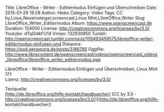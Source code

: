 Title: LibreOffice - Writer - Editiermodus Einfügen und Überschreiben
Date: 2015-01-29 19:28
Author: Heiko
Category: Video
Tags: CC by,Linux,Neueinsteiger,screencast,Linux Mint,LibreOffice,Writer
Slug: LibreOffice_Writer_Editiermodus
Album: https://www.openscreencast.de
Duration: 124000
License: http://creativecommons.org/licenses/by/3.0/
Youtube: dTqDidkFU14
Vimeo: 132930950
Tumblr: http://openscreencast.tumblr.com/post/109493459575/libreoffice-writer-editiermodus-einfugen-und
Diaspora: https://pod.geraspora.de/posts/3186785
Oggfile: http://www.librecontent.de/openscreencast/videos/openscreencast_videos_libreoffice/libreoffice_writer_editiermodus.ogg

LibreOffice - Writer - Editiermodus Einfügen und Überschreiben, Linux Mint
17.1  
Lizenz: <http://creativecommons.org/licenses/by/3.0/>  
  
Textquelle:  
[http://de.libreoffice.org/hilfe-kontakt/handbuecher/ (CC by 3.0 -
http://creativecommons.org/licenses/by/3.0/)](http://de.libreoffice.org/hilfe-
kontakt/handbuecher/)

